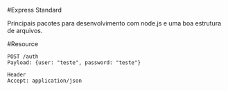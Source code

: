 #Express Standard

Principais pacotes para desenvolvimento com node.js e uma boa estrutura de arquivos.


#Resource
```
POST /auth
Payload: {user: "teste", password: "teste"}

Header
Accept: application/json
```
